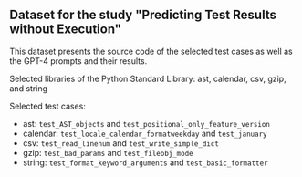 ## Dataset for the study "Predicting Test Results without Execution"

This dataset presents the source code of the selected test cases as well as the GPT-4 prompts and their results.

Selected libraries of the Python Standard Library: ast, calendar, csv, gzip, and string

Selected test cases:

- ast: `test_AST_objects` and `test_positional_only_feature_version`
- calendar: `test_locale_calendar_formatweekday` and `test_january`
- csv: `test_read_linenum` and `test_write_simple_dict`
- gzip: `test_bad_params` and `test_fileobj_mode`
- string: `test_format_keyword_arguments` and `test_basic_formatter`
